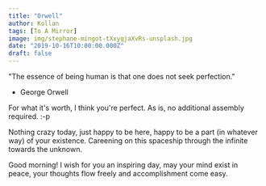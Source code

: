 ```yaml
---
title: "Orwell"
author: Kollan
tags: [To A Mirror]
image: img/stephane-mingot-tXxyqjaXvRs-unsplash.jpg
date: "2019-10-16T10:00:00.000Z"
draft: false
---
```


"The essence of being human is that one does not seek perfection."
- George Orwell

For what it's worth, I think you're perfect. As is, no additional assembly required. :-p

Nothing crazy today, just happy to be here, happy to be a part (in whatever way) of your existence. Careening on this spaceship through the infinite towards the unknown. 

Good morning! I wish for you an inspiring day, may your mind exist in peace, your thoughts flow freely and accomplishment come easy.